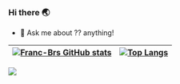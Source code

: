 ### Hi there 🌏

- 💬 Ask me about ?? anything!




| [![Franc-Brs GitHub stats](https://github-readme-stats.vercel.app/api?username=Franc-Brs&show_icons=true&theme=synthwave&count_private=true)](https://github.com/anuraghazra/github-readme-stats)  | [![Top Langs](https://github-readme-stats.vercel.app/api/top-langs/?username=Franc-Brs&langs_count=15&layout=compact&show_icons=true&theme=synthwave)](https://github.com/anuraghazra/github-readme-stats)  | 
|---|---|

![](https://komarev.com/ghpvc/?username=Franc-Brs)
<!--
**Franc-Brs/Franc-Brs** is a ✨ _special_ ✨ repository because its `README.md` (this file) appears on your GitHub profile.

Here are some ideas to get you started:

- 🔭 I’m currently working on ...
- 🌱 I’m currently learning ...
- 👯 I’m looking to collaborate on ...
- 🤔 I’m looking for help with ...
- 💬 Ask me about ...
- 📫 How to reach me: ...
- 😄 Pronouns: ...
- ⚡ Fun fact: ...

[![Franc-Brs GitHub stats](https://github-readme-stats.vercel.app/api?username=Franc-Brs&show_icons=true&theme=synthwave&count_private=true)](https://github.com/anuraghazra/github-readme-stats)


[![Top Langs](https://github-readme-stats.vercel.app/api/top-langs/?username=Franc-Brs&langs_count=15&layout=compact&show_icons=true&theme=synthwave)](https://github.com/anuraghazra/github-readme-stats)

-->
